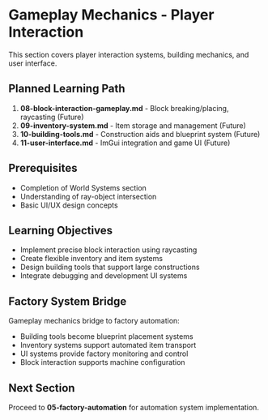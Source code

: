 # Gameplay Mechanics - Player Interaction

This section covers player interaction systems, building mechanics, and user interface.

## Planned Learning Path
1. **08-block-interaction-gameplay.md** - Block breaking/placing, raycasting (Future)
2. **09-inventory-system.md** - Item storage and management (Future)
3. **10-building-tools.md** - Construction aids and blueprint system (Future)
4. **11-user-interface.md** - ImGui integration and game UI (Future)

## Prerequisites
- Completion of World Systems section
- Understanding of ray-object intersection
- Basic UI/UX design concepts

## Learning Objectives
- Implement precise block interaction using raycasting
- Create flexible inventory and item systems
- Design building tools that support large constructions
- Integrate debugging and development UI systems

## Factory System Bridge
Gameplay mechanics bridge to factory automation:
- Building tools become blueprint placement systems
- Inventory systems support automated item transport
- UI systems provide factory monitoring and control
- Block interaction supports machine configuration

## Next Section
Proceed to **05-factory-automation** for automation system implementation.
